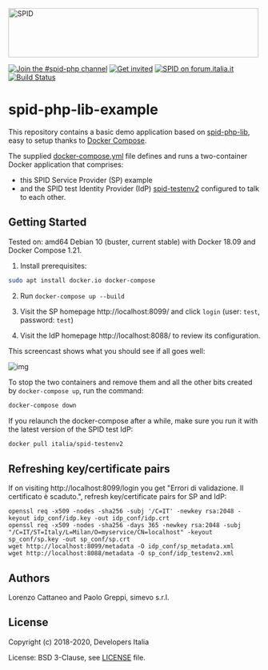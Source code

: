 <img src="https://github.com/italia/spid-graphics/blob/master/spid-logos/spid-logo-b-lb.png" alt="SPID" data-canonical-src="https://github.com/italia/spid-graphics/blob/master/spid-logos/spid-logo-b-lb.png" width="500" height="98" />

[![Join the #spid-php channel](https://img.shields.io/badge/Slack%20channel-%23spid--php-blue.svg?logo=slack)](https://developersitalia.slack.com/messages/CB6DCK274)
[![Get invited](https://slack.developers.italia.it/badge.svg)](https://slack.developers.italia.it/)
[![SPID on forum.italia.it](https://img.shields.io/badge/Forum-SPID-blue.svg)](https://forum.italia.it/c/spid)
[![Build Status](https://travis-ci.com/simevo/spid-php-lib-example.svg?branch=master)](https://travis-ci.com/simevo/spid-php-lib-example)

# spid-php-lib-example

This repository contains a basic demo application based on [spid-php-lib](https://github.com/italia/spid-php-lib), easy to setup thanks to [Docker Compose](https://docs.docker.com/compose/overview/).

The supplied [docker-compose.yml](/docker-compose.yml) file defines and runs a two-container Docker application that comprises:
- this SPID Service Provider (SP) example
- and the SPID test Identity Provider (IdP) [spid-testenv2](https://github.com/italia/spid-testenv2) configured to talk to each other.

## Getting Started

Tested on: amd64 Debian 10 (buster, current stable) with Docker 18.09 and Docker Compose 1.21.

1. Install prerequisites:
```sh
sudo apt install docker.io docker-compose
```

2. Run `docker-compose up --build`

3. Visit the SP homepage http://localhost:8099/ and click `login` (user: `test`, password: `test`)

4. Visit the IdP homepage http://localhost:8088/ to review its configuration.

This screencast shows what you should see if all goes well:

![img](images/screencast.gif)

To stop the two containers and remove them and all the other bits created by `docker-compose up`, run the command:
```sh
docker-compose down
```

If you relaunch the docker-compose after a while, make sure you run it with the latest version of the SPID test IdP:
```sh
docker pull italia/spid-testenv2
```

## Refreshing key/certificate pairs

If on visiting http://localhost:8099/login you get "Errori di validazione. Il certificato è scaduto.", refresh key/certificate pairs for SP and IdP:

```
openssl req -x509 -nodes -sha256 -subj '/C=IT' -newkey rsa:2048 -keyout idp_conf/idp.key -out idp_conf/idp.crt
openssl req -x509 -nodes -sha256 -days 365 -newkey rsa:2048 -subj "/C=IT/ST=Italy/L=Milan/O=myservice/CN=localhost" -keyout sp_conf/sp.key -out sp_conf/sp.crt
wget http://localhost:8099/metadata -O idp_conf/sp_metadata.xml
wget http://localhost:8088/metadata -O sp_conf/idp_testenv2.xml
```

## Authors

Lorenzo Cattaneo and Paolo Greppi, simevo s.r.l.

## License

Copyright (c) 2018-2020, Developers Italia

License: BSD 3-Clause, see [LICENSE](LICENSE) file.

